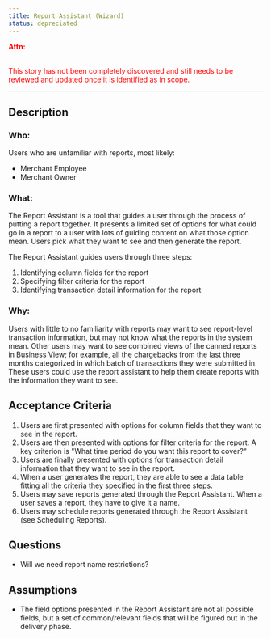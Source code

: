 ```yaml
---
title: Report Assistant (Wizard)
status: depreciated
---
```


<font style="color:#ff0000">
<b>Attn:</b><br/><br/>

This story has not been completely discovered and still needs to be reviewed and updated once it is identified as in scope.
</font>

---

## Description

### Who:
Users who are unfamiliar with reports, most likely:
- Merchant Employee
- Merchant Owner

### What:
The Report Assistant is a tool that guides a user through the process of putting a report together. It presents a limited set of options for what could go in a report to a user with lots of guiding content on what those option mean. Users pick what they want to see and then generate the report.

The Report Assistant guides users through three steps:
1. Identifying column fields for the report
2. Specifying filter criteria for the report
3. Identifying transaction detail information for the report

### Why:
Users with little to no familiarity with reports may want to see report-level transaction information, but may not know what the reports in the system mean. Other users may want to see combined views of the canned reports in Business View; for example, all the chargebacks from the last three months categorized in which batch of transactions they were submitted in. These users could use the report assistant to help them create reports with the information they want to see.

## Acceptance Criteria

1. Users are first presented with options for column fields that they want to see in the report.
2. Users are then presented with options for filter criteria for the report. A key criterion is "What time period do you want this report to cover?"
3. Users are finally presented with options for transaction detail information that they want to see in the report.
4. When a user generates the report, they are able to see a data table fitting all the criteria they specified in the first three steps.
5. Users may save reports generated through the Report Assistant. When a user saves a report, they have to give it a name.
6. Users may schedule reports generated through the Report Assistant (see Scheduling Reports).

## Questions
- Will we need report name restrictions?

## Assumptions
- The field options presented in the Report Assistant are not all possible fields, but a set of common/relevant fields that will be figured out in the delivery phase.

